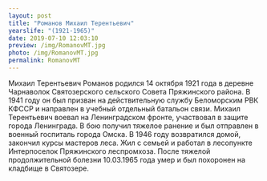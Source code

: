```yaml
---
layout: post
title: "Романов Михаил Терентьевич"
yearslife: "(1921-1965)"
date: 2019-07-10 12:03:10
preview: /img/RomanovMT.jpg
photo: /img/RomanovMT.jpg
permalink: RomanovMT
---
```


Михаил Терентьевич Романов родился 14 октября 1921 года в деревне Чарнаволок Святозерского сельского Совета Пряжинского района. В 1941 году он был призван на действительную службу Беломорским РВК КФССР и направлен в учебный отдельный батальон связи. Михаил Терентьевич воевал на Ленинградском фронте, участвовал в защите города Ленинграда. В бою получил тяжелое ранение и был отправлен в военный госпиталь города Омска. В 1946 году возвратился домой, закончил курсы мастеров леса. Жил с семьей и работал в лесопункте Интерпоселок Пряжинского леспромхоза. После тяжелой продолжительной болезни 10.03.1965 года умер и был похоронен на кладбище в Святозере.